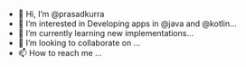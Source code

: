 - 👋 Hi, I’m @prasadkurra
- 👀 I’m interested in Developing apps in @java and @kotlin...
- 🌱 I’m currently learning new implementations...
- 💞️ I’m looking to collaborate on ...
- 📫 How to reach me ...

<!---
prasadkurra/prasadkurra is a ✨ special ✨ repository because its `README.md` (this file) appears on your GitHub profile.
You can click the Preview link to take a look at your changes.
--->
